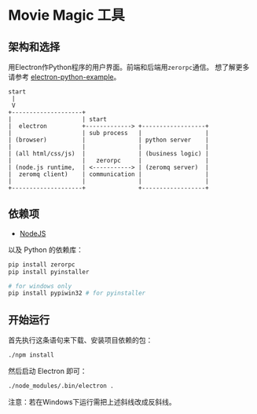 # Movie Magic 工具

## 架构和选择

用Electron作Python程序的用户界面。前端和后端用`zerorpc`通信。 想了解更多请参考 [electron-python-example](https://github.com/fyears/electron-python-example)。


```text
start
 |
 V
+--------------------+
|                    | start
|  electron          +-------------> +------------------+
|                    | sub process   |                  |
| (browser)          |               | python server    |
|                    |               |                  |
| (all html/css/js)  |               | (business logic) |
|                    |   zerorpc     |                  |
| (node.js runtime,  | <-----------> | (zeromq server)  |
|  zeromq client)    | communication |                  |
|                    |               |                  |
+--------------------+               +------------------+
```

## 依赖项
- [NodeJS](https://nodejs.org/)

以及 Python 的依赖库：
```bash
pip install zerorpc
pip install pyinstaller

# for windows only
pip install pypiwin32 # for pyinstaller
```

## 开始运行

首先执行这条语句来下载、安装项目依赖的包：
```bash
./npm install
```

然后启动 Electron 即可：

```bash
./node_modules/.bin/electron .
```

注意：若在Windows下运行需把上述斜线改成反斜线。
